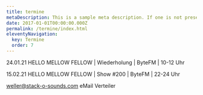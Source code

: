 ```yaml
---
title: termine
metaDescription: This is a sample meta description. If one is not present in your page/post's front matter, the default metadata.desciption will be used instead.
date: 2017-01-01T00:00:00.000Z
permalink: /termine/index.html
eleventyNavigation:
  key: Termine
  order: 7
---
```

24.01.21 HELLO MELLOW FELLOW | Wiederholung | ByteFM | 10-12 Uhr

15.02.21 HELLO MELLOW FELLOW | Show #200 | ByteFM | 22-24 Uhr

weller@stack-o-sounds.com eMail Verteiler